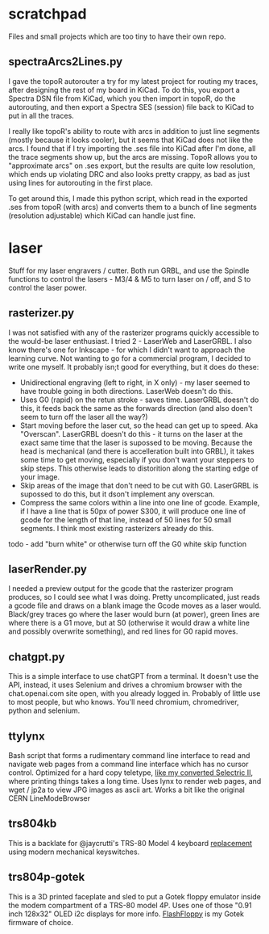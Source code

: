 # scratchpad #
Files and small projects which are too tiny to have their own repo.

## spectraArcs2Lines.py
I gave the topoR autorouter a try for my latest project for routing my traces, after designing the rest of my board in KiCad. To do this, you export a Spectra DSN file from KiCad, which you then import in topoR, do the autorouting, and then export a Spectra SES (session) file back to KiCad to put in all the traces.

I really like topoR's ability to route with arcs in addition to just line segments (mostly because it looks cooler), but it seems that KiCad does not like the arcs. I found that if I try importing the .ses file into KiCad after I'm done, all the trace segments show up, but the arcs are missing. TopoR allows you to "approximate arcs" on .ses export, but the results are quite low resolution, which ends up violating DRC and also looks pretty crappy, as bad as just using lines for autorouting in the first place. 

To get around this, I made this python script, which read in the exported .ses from topoR (with arcs) and converts them to a bunch of line segments (resolution adjustable) which KiCad can handle just fine.

# laser #
Stuff for my laser engravers / cutter. Both run GRBL, and use the Spindle functions to control the lasers - M3/4 & M5 to turn laser on / off, and S to control the laser power.

## rasterizer.py ##
I was not satisfied with any of the rasterizer programs quickly accessible to the would-be laser enthusiast. I tried 2 - LaserWeb and LaserGRBL. I also know there's one for Inkscape - for which I didn't want to approach the learning curve. Not wanting to go for a commercial program, I decided to write one myself. It probably isn;t good for everything, but it does do these:

* Unidirectional engraving (left to right, in X only) - my laser seemed to have trouble going in both directions. LaserWeb doesn't do this.
* Uses G0 (rapid) on the retun stroke - saves time. LaserGRBL doesn't do this, it feeds back the same as the forwards direction (and also doen't seem to turn off the laser all the way?)
* Start moving before the laser cut, so the head can get up to speed. Aka "Overscan". LaserGRBL doesn't do this - it turns on the laser at the exact same time that the laser is supossed to be moving. Because the head is mechanical (and there is accelleration built into GRBL), it takes some time to get moving, especially if you don't want your steppers to skip steps. This otherwise leads to distorition along the starting edge of your image.
* Skip areas of the image that don't need to be cut with G0. LaserGRBL is supossed to do this, but it dson't implement any overscan.
* Compress the same colors within a line into one line of gcode. Example, if I have a line that is 50px of power S300, it will produce one line of gcode for the length of that line, instead of 50 lines for 50 small segments. I think most existing rasterizers already do this.

todo - add "burn white" or otherwise turn off the G0 white skip function

## laserRender.py ##
I needed a preview output for the gcode that the rasterizer program produces, so I could see what I was doing. Pretty uncomplicated, just reads a gcode file and draws on a blank image the Gcode moves as a laser would. Black/grey traces go where the laser would burn (at power), green lines are where there is a G1 move, but at S0 (otherwise it would draw a white line and possibly overwrite something), and red lines for G0 rapid moves.

## chatgpt.py ##
This is a simple interface to use chatGPT from a terminal. It doesn't use the API, instead, it uses Selenium and drives a chromium browser with the chat.openai.com site open, with you already logged in. Probably of little use to most people, but who knows. You'll need chromium, chromedriver, python and selenium.

## ttylynx ##
Bash script that forms a rudimentary command line interface to read and navigate web pages from a command line interface which has no cursor control. Optimized for a hard copy teletype, [like my converted Selectric II](https://www.youtube.com/watch?v=1kXnsvYfaF4), where printing things takes a long time. Uses lynx to render web pages, and wget / jp2a to view JPG images as ascii art. Works a bit like the original CERN LineModeBrowser

## trs804kb ##
This is a backlate for @jaycrutti's TRS-80 Model 4 keyboard [replacement](https://www.jaycrutti.com/hardware-projects/tandy-trs-80-model-4-replacement-keyboard) using modern mechanical keyswitches.

## trs804p-gotek ##
This is a 3D printed faceplate and sled to put a Gotek floppy emulator inside the modem compartment of a TRS-80 model 4P. Uses one of those "0.91 inch 128x32" OLED i2c displays for more info. [FlashFloppy](https://github.com/keirf/flashfloppy) is my Gotek firmware of choice.